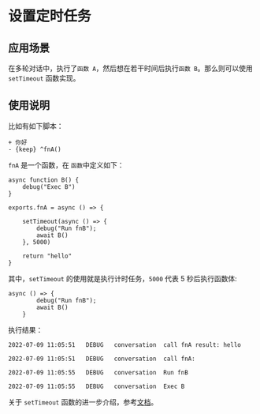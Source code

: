 # 设置定时任务

## 应用场景

在多轮对话中，执行了`函数 A`，然后想在若干时间后执行`函数 B`。那么则可以使用 `setTimeout` 函数实现。

## 使用说明

比如有如下脚本：

```脚本
+ 你好
- {keep} ^fnA()
```

`fnA` 是一个函数，在 `函数`中定义如下：

```函数
async function B() {
    debug("Exec B")
}

exports.fnA = async () => {

    setTimeout(async () => {
        debug("Run fnB");
        await B()
    }, 5000)

    return "hello"
}
```

其中，`setTimeout` 的使用就是执行计时任务，`5000` 代表 5 秒后执行函数体:

```
async () => {
        debug("Run fnB");
        await B()
    }
```

执行结果：

```日志
2022-07-09 11:05:51   DEBUG   conversation  call fnA result: hello

2022-07-09 11:05:51   DEBUG   conversation  call fnA:

2022-07-09 11:05:55   DEBUG   conversation  Run fnB

2022-07-09 11:05:55   DEBUG   conversation  Exec B
```

关于 `setTimeout` 函数的进一步介绍，参考[文档](https://www.runoob.com/w3cnote/javascript-settimeout-usage.html)。
